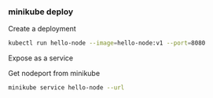 ### minikube deploy

Create a deployment
```bash
kubectl run hello-node --image=hello-node:v1 --port=8080
```

Expose as a service


Get nodeport from minikube
```bash
minikube service hello-node --url
``` 

